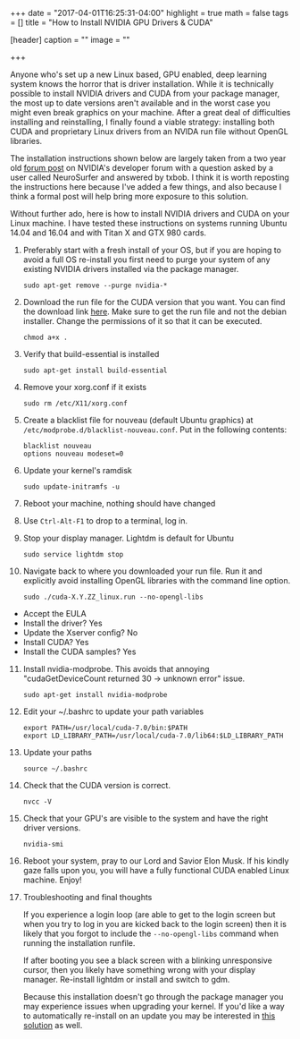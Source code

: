 +++
date = "2017-04-01T16:25:31-04:00"
highlight = true
math = false
tags = []
title = "How to Install NVIDIA GPU Drivers & CUDA"

[header]
  caption = ""
  image = ""

+++

Anyone who's set up a new Linux based, GPU enabled, deep learning system 
knows the horror that is driver installation. While it is technically
possible to install NVIDIA drivers and CUDA from your package manager,
the most up to date versions aren't available and in the worst case you
might even break graphics on your machine. After a great deal of
difficulties installing and reinstalling, I finally found a viable
strategy: installing both CUDA and proprietary Linux drivers from an
NVIDA run file without OpenGL libraries.

The installation instructions shown below are largely taken from a two
year old 
[forum
post](https://devtalk.nvidia.com/default/topic/878117/-solved-titan-x-for-cuda-7-5-login-loop-error-ubuntu-14-04-/) 
on NVIDIA's developer forum with a question asked by a user called
NeuroSurfer and answered by txbob. I think it is worth reposting the 
instructions here because I've added a few things, and also because 
I think a formal post will help bring more exposure to this solution. 

Without further ado, here is how to install NVIDIA drivers and CUDA on
your Linux machine. I have tested these instructions on systems running
Ubuntu 14.04 and 16.04 and with Titan X and GTX 980 cards.

1. Preferably start with a fresh install of your OS, but if you are
hoping to avoid a full OS re-install you first need to purge your
system of any existing NVIDIA drivers installed via the package manager.

	```
	sudo apt-get remove --purge nvidia-*
	```

2. Download the run file for the CUDA version that you want. You can
find the download link
[here](https://developer.nvidia.com/cuda-downloads). Make sure to get
the run file and not the debian installer. Change the permissions of it
so that it can be executed.

	```
	chmod a+x .
	```

3. Verify that build-essential is installed

	```
	sudo apt-get install build-essential
	```

4. Remove your xorg.conf if it exists

	```
	sudo rm /etc/X11/xorg.conf
	```

5. Create a blacklist file for nouveau (default Ubuntu graphics) at
`/etc/modprobe.d/blacklist-nouveau.conf`. Put in the following contents:

	```
	blacklist nouveau
	options nouveau modeset=0
	```

6. Update your kernel's ramdisk

	```
	sudo update-initramfs -u
	```

7. Reboot your machine, nothing should have changed

8. Use `Ctrl-Alt-F1` to drop to a terminal, log in.

9. Stop your display manager. Lightdm is default for Ubuntu

	```
	sudo service lightdm stop
	```

10. Navigate back to where you downloaded your run file. Run it and
explicitly avoid installing OpenGL libraries with the command line
option.

	```
	sudo ./cuda-X.Y.ZZ_linux.run --no-opengl-libs
	```
  * Accept the EULA
  * Install the driver? Yes
  * Update the Xserver config? No
  * Install CUDA? Yes
  * Install the CUDA samples? Yes


11. Install nvidia-modprobe. This avoids that annoying
"cudaGetDeviceCount returned 30 -> unknown error" issue.

	```
	sudo apt-get install nvidia-modprobe
	```

12. Edit your ~/.bashrc to update your path variables

	```
	export PATH=/usr/local/cuda-7.0/bin:$PATH
	export LD_LIBRARY_PATH=/usr/local/cuda-7.0/lib64:$LD_LIBRARY_PATH
	```

13. Update your paths

	```
	source ~/.bashrc
	```

14. Check that the CUDA version is correct.

	```
	nvcc -V
	```

15. Check that your GPU's are visible to the system and have the right
driver versions.

	```
	nvidia-smi
	```

16. Reboot your system, pray to our Lord and Savior Elon Musk. If his
kindly gaze falls upon you, you will have a fully functional CUDA
enabled Linux machine. Enjoy!

17. Troubleshooting and final thoughts

	If you experience a login loop (are able to get to the login screen but 
	when you try to log in you are kicked back to the login screen) then it
	is likely that you forgot to include the `--no-opengl-libs` command when
	running the installation runfile.

	If after booting you see a black screen with a blinking unresponsive 
	cursor, then you likely have something wrong with your display manager.
	Re-install lightdm or install and switch to gdm.

	Because this installation doesn't go through the package manager you may
	experience issues when upgrading your kernel. If you'd like a way to
	automatically re-install on an update you may be interested in [this
	solution](https://ubuntuforums.org/showthread.php?t=835573) as well.

